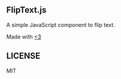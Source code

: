 ## FlipText.js

A simple JavaScript component to flip text.

Made with [<3](https://twitter.com/arrowgunz)


## LICENSE

MIT